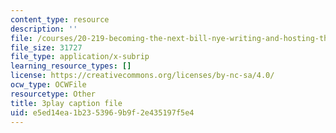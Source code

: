 ```yaml
---
content_type: resource
description: ''
file: /courses/20-219-becoming-the-next-bill-nye-writing-and-hosting-the-educational-show-january-iap-2015/e5ed14ea1b2353969b9f2e435197f5e4_aHygKFodPKg.vtt
file_size: 31727
file_type: application/x-subrip
learning_resource_types: []
license: https://creativecommons.org/licenses/by-nc-sa/4.0/
ocw_type: OCWFile
resourcetype: Other
title: 3play caption file
uid: e5ed14ea-1b23-5396-9b9f-2e435197f5e4
---
```

